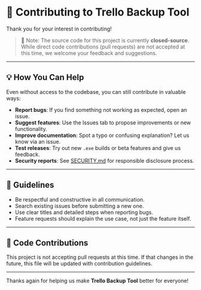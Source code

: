 # 🤝 Contributing to Trello Backup Tool

Thank you for your interest in contributing!

> 📢 Note: The source code for this project is currently **closed-source**. While direct code contributions (pull requests) are not accepted at this time, we welcome your feedback and suggestions.

---

## 💡 How You Can Help

Even without access to the codebase, you can still contribute in valuable ways:

- **Report bugs**: If you find something not working as expected, open an issue.
- **Suggest features**: Use the Issues tab to propose improvements or new functionality.
- **Improve documentation**: Spot a typo or confusing explanation? Let us know via an issue.
- **Test releases**: Try out new `.exe` builds or beta features and give us feedback.
- **Security reports**: See [SECURITY.md](SECURITY.md) for responsible disclosure process.

---

## 🧭 Guidelines

- Be respectful and constructive in all communication.
- Search existing issues before submitting a new one.
- Use clear titles and detailed steps when reporting bugs.
- Feature requests should explain the use case, not just the feature itself.

---

## 🚫 Code Contributions

This project is not accepting pull requests at this time. If that changes in the future, this file will be updated with contribution guidelines.

---

Thanks again for helping us make **Trello Backup Tool** better for everyone!
